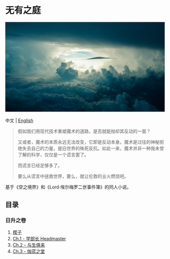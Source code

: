 # 无有之庭

![bkg](bkg_cc0.jpg)

中文 | [English](EnglishVer/Readme.md)

> 假如我们用现代技术重塑魔术的道路，是否就能抛却其反动的一面？
> 
> 又或者，魔术的本质永远无法改变，它即是反动本身。魔术是过往的神秘拒绝失去自己的力量，是旧世界的殊死反抗。如此一来，魔术并非一种我未曾了解的科学，仅仅是一个谎言罢了。
> 
> 而谎言已经足够多了。
> 
> 要么从谎言中拯救世界，要么，就让伦敦的业火燃烧吧。

基于《空之境界》和《Lord·埃尔梅罗二世事件簿》的同人小说。

## 目录

### 日升之卷

1. [楔子](卷一：日升之卷/楔子.md)
2. [Ch.1 - 学部长 Headmaster](让大家都幸福的魔法/卷一：日升之卷/Ch.1%20-%20学部长%20Headmaster.md)
3. [Ch.2 - 与生俱来](让大家都幸福的魔法/卷一：日升之卷/Ch.2%20-%20与生俱来.md)
4. [Ch.3 - 伽蓝之堂](卷一：日升之卷/Ch.3%20-%20伽蓝之堂)